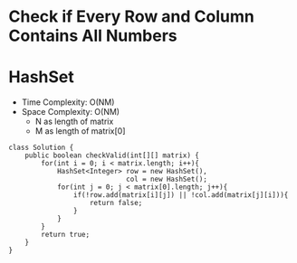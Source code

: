 # Check if Every Row and Column Contains All Numbers

# HashSet

- Time Complexity: O(NM)
- Space Complexity: O(NM)
  - N as length of matrix
  - M as length of matrix[0]

```
class Solution {
    public boolean checkValid(int[][] matrix) {
        for(int i = 0; i < matrix.length; i++){
            HashSet<Integer> row = new HashSet(),
                             col = new HashSet();
            for(int j = 0; j < matrix[0].length; j++){
                if(!row.add(matrix[i][j]) || !col.add(matrix[j][i])){
                    return false;
                }
            }
        }
        return true;
    }
}
```
